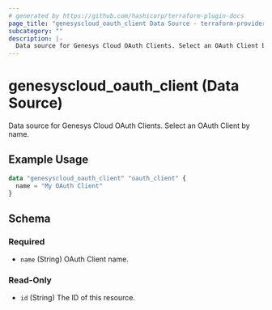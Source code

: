 ```yaml
---
# generated by https://github.com/hashicorp/terraform-plugin-docs
page_title: "genesyscloud_oauth_client Data Source - terraform-provider-genesyscloud-jonesb"
subcategory: ""
description: |-
  Data source for Genesys Cloud OAuth Clients. Select an OAuth Client by name.
---
```


# genesyscloud_oauth_client (Data Source)

Data source for Genesys Cloud OAuth Clients. Select an OAuth Client by name.

## Example Usage

```terraform
data "genesyscloud_oauth_client" "oauth_client" {
  name = "My OAuth Client"
}
```

<!-- schema generated by tfplugindocs -->
## Schema

### Required

- `name` (String) OAuth Client name.

### Read-Only

- `id` (String) The ID of this resource.


